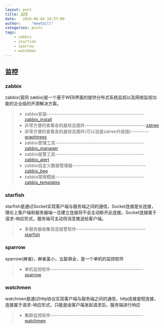 ```yaml
---
layout: post
title: 监控
date:   2016-06-04 14:57:00
author:     "meetbill"
categories: posts
tags:
    - zabbix
    - starfish
    - sparrow
    - watchmen
---
```


## 监控

### zabbix

zabbix(音同 zæbix)是一个基于WEB界面的提供分布式系统监视以及网络监视功能的企业级的开源解决方案。

> * zabbix安装-------------------------------------------------[zabbix_install](https://github.com/BillWang139967/zabbix_install)
> * 非常方便的查看各机器状态插件-------------------------------[zatree](https://github.com/BillWang139967/zatree)
> * 非常方便的查看各机器状态插件(可以说是zatree升级版)---------[graphtrees](https://github.com/BillWang139967/graphtrees)
> * zabbix管理工具---------------------------------------------[zabbix_manager](https://github.com/BillWang139967/zabbix_manager)
> * zabbix报警工具---------------------------------------------[zabbix_alert](https://github.com/BillWang139967/zabbix_alert)
> * zabbix自定义数据管理器-------------------------------------[zabbix_bee](https://github.com/BillWang139967/zabbix_bee)
> * zabbix常用模板---------------------------------------------[zabbix_templates](https://github.com/BillWang139967/zabbix_templates)

### starfish

starfish是通过Socket实现客户端与服务端之间的通信，Socket连接是长连接，理论上客户端和服务器端一旦建立连接将不会主动断开此连接。Socket连接属于请求-响应形式，服务端可主动将消息推送给客户端。

> * 多服务器收集信息报警软件-----------------------------------[starfish](https://github.com/BillWang139967/Starfish)

### sparrow 

sparrow(麻雀)，麻雀虽小，五脏俱全，是一个单机的监控软件

> * 单机监控软件-----------------------------------------------[sparrow](https://github.com/BillWang139967/sparrow)

### watchmen 

watchmen是通过http协议实现客户端与服务端之间的通信，http连接是短连接，连接属于请求-响应形式，只能是由客户端发起请求后，服务端进行响应

> * 集群监控软件-----------------------------------------------[watchmen](https://github.com/BillWang139967/watchmen)
